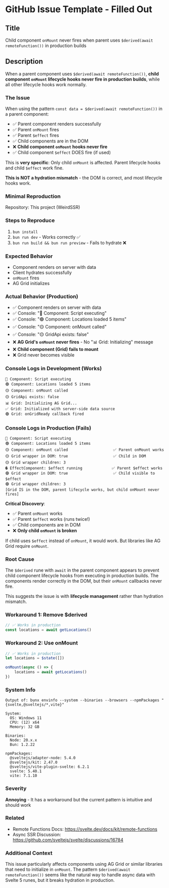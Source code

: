 # GitHub Issue Template - Filled Out

## Title

Child component `onMount` never fires when parent uses `$derived(await remoteFunction())` in production builds

## Description

When a parent component uses `$derived(await remoteFunction())`, **child component `onMount` lifecycle hooks never fire in production builds**, while all other lifecycle hooks work normally.

### The Issue

When using the pattern `const data = $derived(await remoteFunction())` in a parent component:

- ✅ Parent component renders successfully
- ✅ Parent `onMount` fires
- ✅ Parent `$effect` fires
- ✅ Child components are in the DOM
- ❌ **Child component `onMount` hooks never fire**
- ✅ Child component `$effect` DOES fire (if used)

This is **very specific**: Only child `onMount` is affected. Parent lifecycle hooks and child `$effect` work fine.

**This is NOT a hydration mismatch** - the DOM is correct, and most lifecycle hooks work.

### Minimal Reproduction

Repository: This project (WeirdSSR)

### Steps to Reproduce

1. `bun install`
2. `bun run dev` - Works correctly ✅
3. `bun run build && bun run preview` - Fails to hydrate ❌

### Expected Behavior

- Component renders on server with data
- Client hydrates successfully
- `onMount` fires
- AG Grid initializes

### Actual Behavior (Production)

- ✅ Component renders on server with data
- ✅ Console: "🔵 Component: Script executing"
- ✅ Console: "🟢 Component: Locations loaded 5 items"
- ✅ Console: "🟡 Component: onMount called"
- ✅ Console: "🟡 GridApi exists: false"
- ❌ **AG Grid's `onMount` never fires** - No "📊 Grid: Initializing" message
- ❌ **Child component (Grid) fails to mount**
- ❌ Grid never becomes visible

### Console Logs in Development (Works)

```
🔵 Component: Script executing
🟢 Component: Locations loaded 5 items
🟡 Component: onMount called
🟡 GridApi exists: false
📊 Grid: Initializing AG Grid...
✅ Grid: Initialized with server-side data source
🟢 Grid: onGridReady callback fired
```

### Console Logs in Production (Fails)

```
🔵 Component: Script executing
🟢 Component: Locations loaded 5 items
🟡 Component: onMount called                    ✅ Parent onMount works
🟡 Grid wrapper in DOM: true                    ✅ Child in DOM
🟡 Grid wrapper children: 3
� EffectComponent: $effect running             ✅ Parent $effect works
🟣 Grid wrapper in DOM: true                    ✅ Child visible to $effect
🟣 Grid wrapper children: 3
[Grid IS in the DOM, parent lifecycle works, but child onMount never fires]
```

**Critical Discovery**: 
- ✅ Parent `onMount` works
- ✅ Parent `$effect` works (runs twice!)
- ✅ Child components are in DOM
- ❌ **Only child `onMount` is broken**

If child uses `$effect` instead of `onMount`, it would work. But libraries like AG Grid require `onMount`.

### Root Cause

The `$derived` rune with `await` in the parent component appears to prevent child component lifecycle hooks from executing in production builds. The components render correctly in the DOM, but their `onMount` callbacks never fire.

This suggests the issue is with **lifecycle management** rather than hydration mismatch.

### Workaround 1: Remove $derived

```typescript
// ✅ Works in production
const locations = await getLocations()
```

### Workaround 2: Use onMount

```typescript
// ✅ Works in production
let locations = $state([])

onMount(async () => {
	locations = await getLocations()
})
```

### System Info

```
Output of: bunx envinfo --system --binaries --browsers --npmPackages "{svelte,@sveltejs/*,vite}"

System:
  OS: Windows 11
  CPU: (12) x64
  Memory: 32 GB

Binaries:
  Node: 20.x.x
  Bun: 1.2.22

npmPackages:
  @sveltejs/adapter-node: 5.4.0
  @sveltejs/kit: 2.47.0
  @sveltejs/vite-plugin-svelte: 6.2.1
  svelte: 5.40.1
  vite: 7.1.10
```

### Severity

**Annoying** - It has a workaround but the current pattern is intuitive and should work

### Related

- Remote Functions Docs: https://svelte.dev/docs/kit/remote-functions
- Async SSR Discussion: https://github.com/sveltejs/svelte/discussions/16784

### Additional Context

This issue particularly affects components using AG Grid or similar libraries that need to initialize in `onMount`. The pattern `$derived(await remoteFunction())` seems like the natural way to handle async data with Svelte 5 runes, but it breaks hydration in production.
